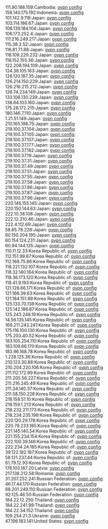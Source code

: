111.90.188.109:Cambodia: [ovpn config](vpn/111_90_188_109.ovpn)  
158.140.175.192:Indonesia: [ovpn config](vpn/158_140_175_192.ovpn)  
101.142.9.118:Japan: [ovpn config](vpn/101_142_9_118.ovpn)  
103.114.186.67:Japan: [ovpn config](vpn/103_114_186_67.ovpn)  
106.139.184.104:Japan: [ovpn config](vpn/106_139_184_104.ovpn)  
106.173.252.4:Japan: [ovpn config](vpn/106_173_252_4.ovpn)  
111.216.249.217:Japan: [ovpn config](vpn/111_216_249_217.ovpn)  
115.38.2.52:Japan: [ovpn config](vpn/115_38_2_52.ovpn)  
116.81.71.88:Japan: [ovpn config](vpn/116_81_71_88.ovpn)  
118.109.229.232:Japan: [ovpn config](vpn/118_109_229_232.ovpn)  
118.152.155.36:Japan: [ovpn config](vpn/118_152_155_36.ovpn)  
122.208.194.109:Japan: [ovpn config](vpn/122_208_194_109.ovpn)  
124.38.105.163:Japan: [ovpn config](vpn/124_38_105_163.ovpn)  
126.120.167.35:Japan: [ovpn config](vpn/126_120_167_35.ovpn)  
126.214.150.229:Japan: [ovpn config](vpn/126_214_150_229.ovpn)  
126.216.215.212:Japan: [ovpn config](vpn/126_216_215_212.ovpn)  
126.74.234.149:Japan: [ovpn config](vpn/126_74_234_149.ovpn)  
133.106.130.239:Japan: [ovpn config](vpn/133_106_130_239.ovpn)  
138.64.103.160:Japan: [ovpn config](vpn/138_64_103_160.ovpn)  
175.28.172.215:Japan: [ovpn config](vpn/175_28_172_215.ovpn)  
180.146.7.110:Japan: [ovpn config](vpn/180_146_7_110.ovpn)  
1.21.51.149:Japan: [ovpn config](vpn/1_21_51_149.ovpn)  
210.165.198.75:Japan: [ovpn config](vpn/210_165_198_75.ovpn)  
219.100.37.104:Japan: [ovpn config](vpn/219_100_37_104.ovpn)  
219.100.37.105:Japan: [ovpn config](vpn/219_100_37_105.ovpn)  
219.100.37.107:Japan: [ovpn config](vpn/219_100_37_107.ovpn)  
219.100.37.177:Japan: [ovpn config](vpn/219_100_37_177.ovpn)  
219.100.37.182:Japan: [ovpn config](vpn/219_100_37_182.ovpn)  
219.100.37.19:Japan: [ovpn config](vpn/219_100_37_19.ovpn)  
219.100.37.31:Japan: [ovpn config](vpn/219_100_37_31.ovpn)  
219.100.37.49:Japan: [ovpn config](vpn/219_100_37_49.ovpn)  
219.100.37.51:Japan: [ovpn config](vpn/219_100_37_51.ovpn)  
219.100.37.55:Japan: [ovpn config](vpn/219_100_37_55.ovpn)  
219.100.37.58:Japan: [ovpn config](vpn/219_100_37_58.ovpn)  
219.100.37.86:Japan: [ovpn config](vpn/219_100_37_86.ovpn)  
219.100.37.87:Japan: [ovpn config](vpn/219_100_37_87.ovpn)  
219.100.37.96:Japan: [ovpn config](vpn/219_100_37_96.ovpn)  
220.146.155.145:Japan: [ovpn config](vpn/220_146_155_145.ovpn)  
220.150.144.63:Japan: [ovpn config](vpn/220_150_144_63.ovpn)  
222.10.38.108:Japan: [ovpn config](vpn/222_10_38_108.ovpn)  
222.12.210.46:Japan: [ovpn config](vpn/222_12_210_46.ovpn)  
222.4.112.69:Japan: [ovpn config](vpn/222_4_112_69.ovpn)  
58.85.78.228:Japan: [ovpn config](vpn/58_85_78_228.ovpn)  
60.150.204.195:Japan: [ovpn config](vpn/60_150_204_195.ovpn)  
60.154.124.231:Japan: [ovpn config](vpn/60_154_124_231.ovpn)  
60.94.144.135:Japan: [ovpn config](vpn/60_94_144_135.ovpn)  
110.11.12.33:Korea Republic of: [ovpn config](vpn/110_11_12_33.ovpn)  
112.151.99.87:Korea Republic of: [ovpn config](vpn/112_151_99_87.ovpn)  
112.168.75.86:Korea Republic of: [ovpn config](vpn/112_168_75_86.ovpn)  
118.221.132.107:Korea Republic of: [ovpn config](vpn/118_221_132_107.ovpn)  
118.32.140.164:Korea Republic of: [ovpn config](vpn/118_32_140_164.ovpn)  
118.36.173.120:Korea Republic of: [ovpn config](vpn/118_36_173_120.ovpn)  
118.41.9.193:Korea Republic of: [ovpn config](vpn/118_41_9_193.ovpn)  
121.128.66.171:Korea Republic of: [ovpn config](vpn/121_128_66_171.ovpn)  
121.166.39.63:Korea Republic of: [ovpn config](vpn/121_166_39_63.ovpn)  
121.184.151.89:Korea Republic of: [ovpn config](vpn/121_184_151_89.ovpn)  
125.133.70.138:Korea Republic of: [ovpn config](vpn/125_133_70_138.ovpn)  
125.142.186.87:Korea Republic of: [ovpn config](vpn/125_142_186_87.ovpn)  
125.243.248.19:Korea Republic of: [ovpn config](vpn/125_243_248_19.ovpn)  
14.56.135.145:Korea Republic of: [ovpn config](vpn/14_56_135_145.ovpn)  
169.211.243.241:Korea Republic of: [ovpn config](vpn/169_211_243_241.ovpn)  
175.116.100.130:Korea Republic of: [ovpn config](vpn/175_116_100_130.ovpn)  
175.203.40.52:Korea Republic of: [ovpn config](vpn/175_203_40_52.ovpn)  
183.105.254.110:Korea Republic of: [ovpn config](vpn/183_105_254_110.ovpn)  
183.109.66.170:Korea Republic of: [ovpn config](vpn/183_109_66_170.ovpn)  
183.96.168.78:Korea Republic of: [ovpn config](vpn/183_96_168_78.ovpn)  
1.228.125.36:Korea Republic of: [ovpn config](vpn/1_228_125_36.ovpn)  
210.123.30.88:Korea Republic of: [ovpn config](vpn/210_123_30_88.ovpn)  
210.204.220.106:Korea Republic of: [ovpn config](vpn/210_204_220_106.ovpn)  
211.112.172.89:Korea Republic of: [ovpn config](vpn/211_112_172_89.ovpn)  
211.205.56.227:Korea Republic of: [ovpn config](vpn/211_205_56_227.ovpn)  
211.216.245.49:Korea Republic of: [ovpn config](vpn/211_216_245_49.ovpn)  
211.34.140.37:Korea Republic of: [ovpn config](vpn/211_34_140_37.ovpn)  
211.58.150.228:Korea Republic of: [ovpn config](vpn/211_58_150_228.ovpn)  
218.158.51.10:Korea Republic of: [ovpn config](vpn/218_158_51_10.ovpn)  
218.159.1.213:Korea Republic of: [ovpn config](vpn/218_159_1_213.ovpn)  
218.232.211.173:Korea Republic of: [ovpn config](vpn/218_232_211_173.ovpn)  
218.234.235.198:Korea Republic of: [ovpn config](vpn/218_234_235_198.ovpn)  
220.120.29.178:Korea Republic of: [ovpn config](vpn/220_120_29_178.ovpn)  
220.79.233.185:Korea Republic of: [ovpn config](vpn/220_79_233_185.ovpn)  
221.145.140.54:Korea Republic of: [ovpn config](vpn/221_145_140_54.ovpn)  
221.155.234.154:Korea Republic of: [ovpn config](vpn/221_155_234_154.ovpn)  
222.100.39.146:Korea Republic of: [ovpn config](vpn/222_100_39_146.ovpn)  
222.234.24.185:Korea Republic of: [ovpn config](vpn/222_234_24_185.ovpn)  
39.122.182.187:Korea Republic of: [ovpn config](vpn/39_122_182_187.ovpn)  
58.121.237.44:Korea Republic of: [ovpn config](vpn/58_121_237_44.ovpn)  
61.79.12.93:Korea Republic of: [ovpn config](vpn/61_79_12_93.ovpn)  
176.103.187.20:Latvia: [ovpn config](vpn/176_103_187_20.ovpn)  
217.138.212.58:Romania: [ovpn config](vpn/217_138_212_58.ovpn)  
31.207.252.241:Russian Federation: [ovpn config](vpn/31_207_252_241.ovpn)  
46.17.44.170:Russian Federation: [ovpn config](vpn/46_17_44_170.ovpn)  
88.201.249.110:Russian Federation: [ovpn config](vpn/88_201_249_110.ovpn)  
92.125.46.50:Russian Federation: [ovpn config](vpn/92_125_46_50.ovpn)  
184.22.12.250:Thailand: [ovpn config](vpn/184_22_12_250.ovpn)  
184.22.241.99:Thailand: [ovpn config](vpn/184_22_241_99.ovpn)  
184.22.34.152:Thailand: [ovpn config](vpn/184_22_34_152.ovpn)  
109.254.21.3:Ukraine: [ovpn config](vpn/109_254_21_3.ovpn)  
47.196.183.141:United States: [ovpn config](vpn/47_196_183_141.ovpn)  
